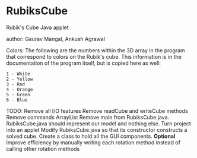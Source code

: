 RubiksCube
==========

Rubik's Cube Java applet

author: Gaurav Mangal, Ankush Agrawal

Colors:
    The following are the numbers within the 3D array in the program that
    correspond to colors on the Rubik's cube. This information is in the 
    documentation of the program itself, but is copied here as well:

    1 - White
    2 - Yellow
    3 - Red
    4 - Orange
    5 - Green
    6 - Blue

TODO:
    Remove all I/O features
        Remove readCube and writeCube methods
    Remove commands ArrayList
    Remove main from RubiksCube.java. RubiksCube.java should represent our model
        and nothing else.
    Turn project into an applet
    Modify RubiksCube.java so that its constructor constructs a solved cube.
    Create a class to hold all the GUI components.
    **Optional** Improve efficiency by manually writing each rotation method 
        instead of calling other rotation methods



